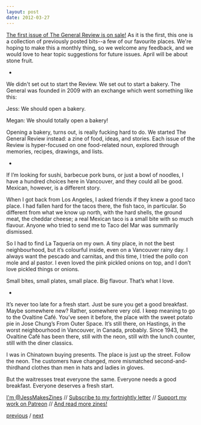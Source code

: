 ```yaml
---
layout: post
date: 2012-03-27
---
```


[The first issue of The General Review is on sale!](https://jessdriscoll.itch.io/the-general-review) As it is the first, this one is a collection of previously posted bits--a few of our favourite places. We're hoping to make this a monthly thing, so we welcome any feedback, and we would love to hear topic suggestions for future issues. April will be about stone fruit.

-

We didn't set out to start the Review. We set out to start a bakery. The General was founded in 2009 with an exchange which went something like this:

Jess: We should open a bakery.  

Megan: We should totally open a bakery! 

Opening a bakery, turns out, is really fucking hard to do. We started The General Review instead: a zine of food, ideas, and stories. Each issue of the Review is hyper-focused on one food-related noun, explored through memories, recipes, drawings, and lists.

-

If I’m looking for sushi, barbecue pork buns, or just a bowl of noodles, I have a hundred choices here in Vancouver, and they could all be good. Mexican, however, is a different story.

When I got back from Los Angeles, I asked friends if they knew a good taco place. I had fallen hard for the tacos there, the fish taco, in particular. So different from what we know up north, with the hard shells, the ground meat, the cheddar cheese; a real Mexican taco is a small bite with so much flavour. Anyone who tried to send me to Taco del Mar was summarily dismissed.

So I had to find La Taqueria on my own. A tiny place, in not the best neighbourhood, but it’s colourful inside, even on a Vancouver rainy day. I always want the pescado and carnitas, and this time, I tried the pollo con mole and al pastor. I even loved the pink pickled onions on top, and I don’t love pickled things or onions.

Small bites, small plates, small place. Big flavour. That’s what I love.

-

It’s never too late for a fresh start. Just be sure you get a good breakfast. Maybe somewhere new? Rather, somewhere very old.
I keep meaning to go to the Ovaltine Café. You’ve seen it before, the place with the sweet potato pie in Jose Chung’s From Outer Space. It’s still there, on Hastings, in the worst neighbourhood in Vancouver, in Canada, probably. Since 1943, the Ovaltine Café has been there, still with the neon, still with the lunch counter, still with the diner classics.

I was in Chinatown buying presents. The place is just up the street. Follow the neon. The customers have changed, more mismatched second-and-thirdhand clothes than men in hats and ladies in gloves.

But the waitresses treat everyone the same. Everyone needs a good breakfast. Everyone deserves a fresh start.

[I'm @JessMakesZines](https://twitter.com/JessMakesZines) // [Subscribe to my fortnightly letter](http://tinyletter.com/jessdriscoll) // [Support my work on Patreon](https://www.patreon.com/jessdriscoll) // [And read more zines!](https://jessdriscoll.itch.io/)

<a href="{{page.previous.url}}">previous</a> / <a href="{{page.next.url}}">next</a>
